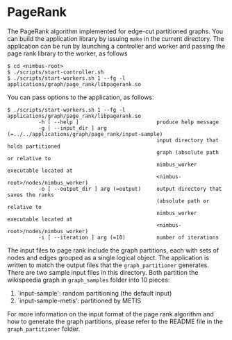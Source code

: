 
# PageRank

The PageRank algorithm implemented for edge-cut partitioned graphs.
You can build the application library by issuing `make` in the current
directory. The application can be run by launching a controller and worker and
passing the page rank library to the worker, as follows

    $ cd <nimbus-root>
    $ ./scripts/start-controller.sh
    $ ./scripts/start-workers.sh 1 --fg -l applications/graph/page_rank/libpagerank.so



You can pass options to the application, as follows:

    $ ./scripts/start-workers.sh 1 --fg -l applications/graph/page_rank/libpagerank.so
              -h [ --help ]                         produce help message
              -g [ --input_dir ] arg (=../../applications/graph/page_rank/input-sample)
                                                    input directory that holds partitioned 
                                                    graph (absolute path or relative to 
                                                    nimbus_worker executable located at 
                                                    <nimbus-root>/nodes/nimbus_worker)
              -o [ --output_dir ] arg (=output)     output directory that saves the ranks 
                                                    (absolute path or relative to 
                                                    nimbus_worker executable located at 
                                                    <nimbus-root>/nodes/nimbus_worker)
              -i [ --iteration ] arg (=10)          number of iterations

The input files to page rank include the graph partitions, each with sets of
nodes and edges grouped as a single logical object. The application is written
to match the output files that the `graph_partitioner` generates. There are two
sample input files in this directory. Both partition the wikispeedia graph in
`graph_samples` folder into 10 pieces:

1. `input-sample': random partitioning (the default input)
2. `input-sample-metis': partitioned by METIS

For more information on the input format of the page rank algorithm and how to
generate the graph partitions, please refer to the README file in the
`graph_partitioner` folder.


